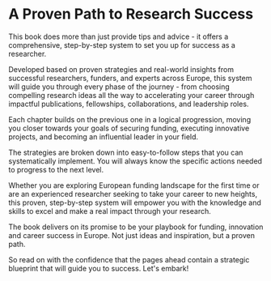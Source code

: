 # A Proven Path to Research Success

This book does more than just provide tips and advice - it offers a comprehensive, step-by-step system to set you up for success as a researcher.

Developed based on proven strategies and real-world insights from successful researchers, funders, and experts across Europe, this system will guide you through every phase of the journey - from choosing compelling research ideas all the way to accelerating your career through impactful publications, fellowships, collaborations, and leadership roles.

Each chapter builds on the previous one in a logical progression, moving you closer towards your goals of securing funding, executing innovative projects, and becoming an influential leader in your field.

The strategies are broken down into easy-to-follow steps that you can systematically implement. You will always know the specific actions needed to progress to the next level.

Whether you are exploring European funding landscape for the first time or are an experienced researcher seeking to take your career to new heights, this proven, step-by-step system will empower you with the knowledge and skills to excel and make a real impact through your research.

The book delivers on its promise to be your playbook for funding, innovation and career success in Europe. Not just ideas and inspiration, but a proven path.

So read on with the confidence that the pages ahead contain a strategic blueprint that will guide you to success. Let's embark!